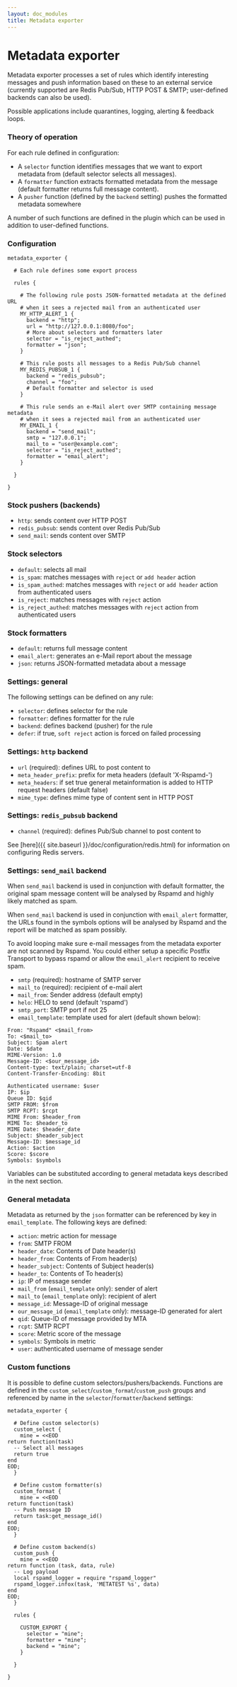 ```yaml
---
layout: doc_modules
title: Metadata exporter
---
```


# Metadata exporter

Metadata exporter processes a set of rules which identify interesting messages and push information based on these to an external service (currently supported are Redis Pub/Sub, HTTP POST & SMTP; user-defined backends can also be used).

Possible applications include quarantines, logging, alerting & feedback loops.

### Theory of operation

For each rule defined in configuration:

 - A `selector` function identifies messages that we want to export metadata from (default selector selects all messages).
 - A `formatter` function extracts formatted metadata from the message (default formatter returns full message content).
 - A `pusher` function (defined by the `backend` setting) pushes the formatted metadata somewhere

A number of such functions are defined in the plugin which can be used in addition to user-defined functions.

### Configuration

~~~ucl
metadata_exporter {

  # Each rule defines some export process

  rules {

    # The following rule posts JSON-formatted metadata at the defined URL
    # when it sees a rejected mail from an authenticated user
    MY_HTTP_ALERT_1 {
      backend = "http";
      url = "http://127.0.0.1:8080/foo";
      # More about selectors and formatters later
      selector = "is_reject_authed";
      formatter = "json";
    }

    # This rule posts all messages to a Redis Pub/Sub channel
    MY_REDIS_PUBSUB_1 {
      backend = "redis_pubsub";
      channel = "foo";
      # Default formatter and selector is used
    }

    # This rule sends an e-Mail alert over SMTP containing message metadata
    # when it sees a rejected mail from an authenticated user
    MY_EMAIL_1 {
      backend = "send_mail";
      smtp = "127.0.0.1";
      mail_to = "user@example.com";
      selector = "is_reject_authed";
      formatter = "email_alert";
    }

  }

}
~~~

### Stock pushers (backends)

 - `http`: sends content over HTTP POST
 - `redis_pubsub`: sends content over Redis Pub/Sub
 - `send_mail`: sends content over SMTP

### Stock selectors

 - `default`: selects all mail
 - `is_spam`: matches messages with `reject` or `add header` action
 - `is_spam_authed`: matches messages with `reject` or `add header` action from authenticated users
 - `is_reject`: matches messages with `reject` action
 - `is_reject_authed`: matches messages with `reject` action from authenticated users

### Stock formatters

 - `default`: returns full message content
 - `email_alert`: generates an e-Mail report about the message
 - `json`: returns JSON-formatted metadata about a message

### Settings: general

The following settings can be defined on any rule:

 - `selector`: defines selector for the rule
 - `formatter`: defines formatter for the rule
 - `backend`: defines backend (pusher) for the rule
 - `defer`: if true, `soft reject` action is forced on failed processing

### Settings: `http` backend

 - `url` (required): defines URL to post content to
 - `meta_header_prefix`: prefix for meta headers (default 'X-Rspamd-')
 - `meta_headers`: if set true general metainformation is added to HTTP request headers (default false)
 - `mime_type`: defines mime type of content sent in HTTP POST

### Settings: `redis_pubsub` backend

 - `channel` (required): defines Pub/Sub channel to post content to

See [here]({{ site.baseurl }}/doc/configuration/redis.html) for information on configuring Redis servers.

### Settings: `send_mail` backend

When `send_mail` backend is used in conjunction with default formatter, the original spam message content will be analysed by Rspamd and highly likely matched as spam.

When `send_mail` backend is used in conjunction with `email_alert` formatter, the URLs found in the symbols options will be analysed by Rspamd and the report will be matched as spam possibly.

To avoid looping make sure e-mail messages from the metadata exporter are not scanned by Rspamd. You could either setup a specific Postfix Transport to bypass rspamd or allow the `email_alert` recipient to receive spam.

 - `smtp` (required): hostname of SMTP server
 - `mail_to` (required): recipient of e-mail alert
 - `mail_from`: Sender address (default empty)
 - `helo`: HELO to send (default 'rspamd')
 - `smtp_port`: SMTP port if not 25
 - `email_template`: template used for alert (default shown below):

~~~
From: "Rspamd" <$mail_from>
To: <$mail_to>
Subject: Spam alert
Date: $date
MIME-Version: 1.0
Message-ID: <$our_message_id>
Content-type: text/plain; charset=utf-8
Content-Transfer-Encoding: 8bit

Authenticated username: $user
IP: $ip
Queue ID: $qid
SMTP FROM: $from
SMTP RCPT: $rcpt
MIME From: $header_from
MIME To: $header_to
MIME Date: $header_date
Subject: $header_subject
Message-ID: $message_id
Action: $action
Score: $score
Symbols: $symbols
~~~

Variables can be substituted according to general metadata keys described in the next section.

### General metadata

Metadata as returned by the `json` formatter can be referenced by key in `email_template`. The following keys are defined:

- `action`: metric action for message
- `from`: SMTP FROM
- `header_date`: Contents of Date header(s)
- `header_from`: Contents of From header(s)
- `header_subject`: Contents of Subject header(s)
- `header_to`: Contents of To header(s)
- `ip`: IP of message sender
- `mail_from` (`email_template` only): sender of alert
- `mail_to` (`email_template` only): recipient of alert
- `message_id`: Message-ID of original message
- `our_message_id` (`email_template` only): message-ID generated for alert
- `qid`: Queue-ID of message provided by MTA
- `rcpt`: SMTP RCPT
- `score`: Metric score of the message
- `symbols`: Symbols in metric
- `user`: authenticated username of message sender

### Custom functions

It is possible to define custom selectors/pushers/backends. Functions are defined in the `custom_select`/`custom_format`/`custom_push` groups and referenced by name in the `selector`/`formatter`/`backend` settings:

~~~ucl
metadata_exporter {

  # Define custom selector(s)
  custom_select {
    mine = <<EOD
return function(task)
  -- Select all messages
  return true
end
EOD;
  }

  # Define custom formatter(s)
  custom_format {
    mine = <<EOD
return function(task)
  -- Push message ID
  return task:get_message_id()
end
EOD;
  }

  # Define custom backend(s)
  custom_push {
    mine = <<EOD
return function (task, data, rule)
  -- Log payload
  local rspamd_logger = require "rspamd_logger"
  rspamd_logger.infox(task, 'METATEST %s', data)
end
EOD;
  }

  rules {

    CUSTOM_EXPORT {
      selector = "mine";
      formatter = "mine";
      backend = "mine";
    }

  }

}
~~~
